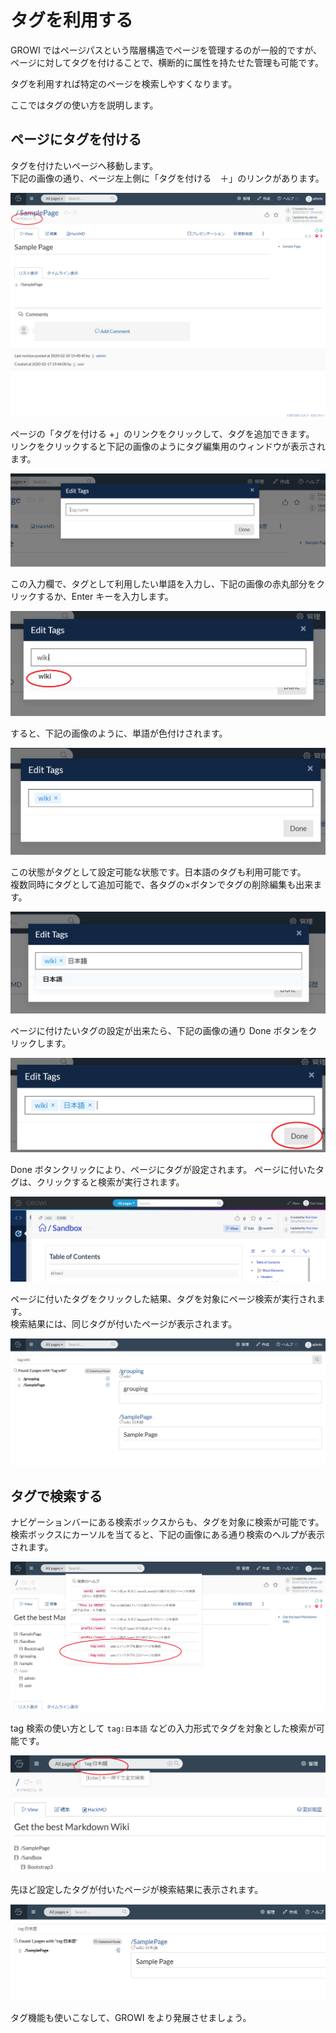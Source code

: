 # タグを利用する

GROWI ではページパスという階層構造でページを管理するのが一般的ですが、ページに対してタグを付けることで、横断的に属性を持たせた管理も可能です。

タグを利用すれば特定のページを検索しやすくなります。

ここではタグの使い方を説明します。

## ページにタグを付ける

タグを付けたいページへ移動します。  
下記の画像の通り、ページ左上側に「タグを付ける　＋」のリンクがあります。

![](./images/tag1.png)


ページの「タグを付ける +」のリンクをクリックして、タグを追加できます。  
リンクをクリックすると下記の画像のようにタグ編集用のウィンドウが表示されます。

![](./images/tag2.png)

この入力欄で、タグとして利用したい単語を入力し、下記の画像の赤丸部分をクリックするか、Enter キーを入力します。

![](./images/tag3.png)


すると、下記の画像のように、単語が色付けされます。

![](./images/tag4.png)


この状態がタグとして設定可能な状態です。日本語のタグも利用可能です。  
複数同時にタグとして追加可能で、各タグの×ボタンでタグの削除編集も出来ます。

![](./images/tag5.png)

ページに付けたいタグの設定が出来たら、下記の画像の通り Done ボタンをクリックします。

![](./images/tag6.png)

Done ボタンクリックにより、ページにタグが設定されます。
ページに付いたタグは、クリックすると検索が実行されます。

![](./images/tag7.png)

ページに付いたタグをクリックした結果、タグを対象にページ検索が実行されます。  
検索結果には、同じタグが付いたページが表示されます。

![](./images/tag8.png)


## タグで検索する

ナビゲーションバーにある検索ボックスからも、タグを対象に検索が可能です。  
検索ボックスにカーソルを当てると、下記の画像にある通り検索のヘルプが表示されます。  

![](./images/tagsearch1.png)

tag 検索の使い方として `tag:日本語` などの入力形式でタグを対象とした検索が可能です。

![](./images/tagsearch2.png)

先ほど設定したタグが付いたページが検索結果に表示されます。

![](./images/tagsearch3.png)


タグ機能も使いこなして、GROWI をより発展させましょう。
